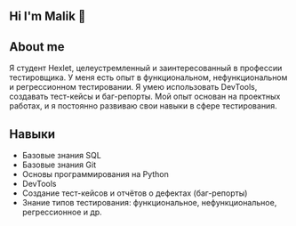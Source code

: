 ## Hi I'm Malik 👋


## About me 
Я студент Hexlet, целеустремленный и заинтересованный в профессии тестировщика. 
У меня есть опыт в функциональном, нефункциональном и регрессионном тестировании. 
Я умею использовать DevTools, создавать тест-кейсы и баг-репорты. 
Мой опыт основан на проектных работах, и я постоянно развиваю свои навыки в сфере тестирования.

## Навыки
- Базовые знания SQL
- Базовые знания Git
- Основы программирования на Python
- DevTools
- Создание тест-кейсов и отчётов о дефектах (баг-репорты)
- Знание типов тестирования: функциональное, нефункциональное, регрессионное и др.
   
<!--
**Malik1998-74/Malik1998-74** is a ✨ _special_ ✨ repository because its `README.md` (this file) appears on your GitHub profile.

Here are some ideas to get you started:

- 🔭 I’m currently working on ...
- 🌱 I’m currently learning ...
- 👯 I’m looking to collaborate on ...
- 🤔 I’m looking for help with ...
- 💬 Ask me about ...
- 📫 How to reach me: ...
- 😄 Pronouns: ...
- ⚡ Fun fact: ...
-->
